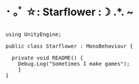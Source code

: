 # ･ ｡ﾟ ☆: Starflower :☽ .*. ~
<pre><?cs>
using UnityEngine;

public class Starflower : MonoBehaviour {

  private void README() {
    Debug.Log("Sometimes I make games");
    }
}
</cs></pre>
